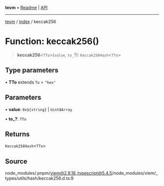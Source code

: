 **tevm** • [Readme](../../README.md) \| [API](../../modules.md)

***

[tevm](../../README.md) / [index](../README.md) / keccak256

# Function: keccak256()

> **keccak256**\<`TTo`\>(`value`, `to_`?): `Keccak256Hash`\<`TTo`\>

## Type parameters

• **TTo** extends `To` = `"hex"`

## Parameters

• **value**: ```0x${string}``` \| `Uint8Array`

• **to\_?**: `TTo`

## Returns

`Keccak256Hash`\<`TTo`\>

## Source

node\_modules/.pnpm/viem@2.8.18\_typescript@5.4.5/node\_modules/viem/\_types/utils/hash/keccak256.d.ts:9
